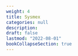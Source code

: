 ```yaml
---
weight: 4
title: Sysmex
categories: null
description: 
draft: false
lastmod: "2022-08-01"
bookCollapseSection: true
---
```


